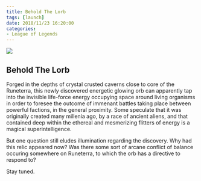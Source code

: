 ```yaml
---
title: Behold The Lorb
tags: [launch]
date: 2018/11/23 16:20:00
categories:
- League of Legends
---
```

![](/imgs/lorb.jpg)
## Behold The Lorb

Forged in the depths of crystal crusted caverns close to core of the Runeterra, this newly discovered energetic glowing orb can apparently tap into the invisible life-force energy occupying space around living organisms in order to foresee the outcome of immenant battles taking place between powerful factions, in the general proximity. Some speculate that it was originally created many millenia ago, by a race of ancient aliens, and that contained deep within the ethereal and mesmerizing flitters of energy is a magical superintelligence.

But one question still eludes illumination regarding the discovery. Why had this relic appeared now? Was there some sort of arcane conflict of balance occuring somewhere on Runeterra, to which the orb has a directive to respond to?

Stay tuned.

